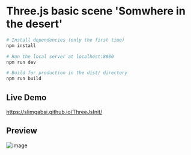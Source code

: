 # Three.js basic scene 'Somwhere in the desert'

```bash
# Install dependencies (only the first time)
npm install

# Run the local server at localhost:8080
npm run dev

# Build for production in the dist/ directory
npm run build
```
## Live Demo
https://slimgabsi.github.io/ThreeJsInit/
## Preview
![image](https://user-images.githubusercontent.com/40427573/170894831-df161296-7cfa-49ff-9fe6-af13c4aafa08.png)


